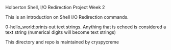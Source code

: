 Holberton Shell, I/O Redirection Project Week 2 

This is an introduction on Shell I/O Redirection commands. 

0-hello_world:prints out text strings. Anything that is echoed is considered a text string (numerical digits will become text strings)



This directory and repo is maintained by cryspycreme
 
